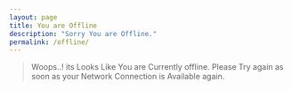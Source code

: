 ```yaml
---
layout: page
title: You are Offline
description: "Sorry You are Offline."
permalink: /offline/
---
```


> Woops..! its Looks Like You are Currently offline. Please Try again as soon as your Network Connection is Available again.
